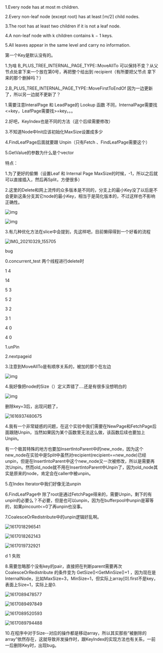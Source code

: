 1.Every node has at most m children.

2.Every non-leaf node (except root) has at least ⌈m/2⌉ child nodes.

3.The root has at least two children if it is not a leaf node.

4.A non-leaf node with k children contains k − 1 keys.

5.All leaves appear in the same level and carry no information.

第一个Key是默认没有的。

1.为啥 B_PLUS_TREE_INTERNAL_PAGE_TYPE::MoveAllTo 可以保持不变？从父节点处拿下来一个放在第0号，再把整个给出到 recipient（有所要把父节点 拿下来的那个删掉吗？）

2.B_PLUS_TREE_INTERNAL_PAGE_TYPE::MoveFirstToEndOf 因为一边更新了，所以另一边就不更新了？



1.需要注意InteralPage 和 LeadPage的 Lookup 函数 不同，InternalPage需要找<=key，LeafPage需要找>=key。。。

2.好吧，KeyIndex也是不同的方法（这个后续需要修改）

3.不知道Node中Init应该初始化MaxSize设置成多少

4.FindLeafPage后面就要跟 Unpin（只有Fetch 、FindLeafPage需要这个）

5.GetValue的参数为什么是个vector

特点：

1.为了更好的偷懒（设置Leaf 和 Internal Page MaxSize的时候，-1，所以之后就可以直接插入，然后再Split，方便很多）

2.这里的Delete和网上流传的众多版本是不同的，分支上的最小Key没了以后是不会更新这条分支其它node的最小Key，相当于是简化版本的，不过这样也不影响正确性。

 ![img](https://raymo.top/wp-content/uploads/2019/12/001.png) 

 ![img](https://raymo.top/wp-content/uploads/2019/12/003.png) 

3.有几种优化方法在slice中会提到，先这样吧，目前懒得得到一个好看的流程

![IMG_20210329_155705](image/IMG_20210329_155705.jpg)

bug

0.concurrent_test 两个线程进行delete时

1 4

14

5 3 

5 2 

3 2 

3 1

4 0

4 0

1.unPin

2.nextpageid

3.注意到MoveAllTo是有顺序关系的，被加的那个在左边

 ![img](https://raymo.top/wp-content/uploads/2019/12/002.png) 

4.我好像把node的Size（）定义弄错了....还是有很多没想明白的

 ![img](/https://github.com/czhWellOptimized/czhWellOptimized.github.io/img/1.jpg) 

删除key=3后，出现问题了，

![1616937480675](image/1616937480675.png)

4.我有一个非常疑惑的问题，在这个实验中我们需要在NewPage和FetchPage后面跟随Unpin，当然如果因为某个函数里无法这么做，该函数后续也要加上Unpin。

有一个极其特殊的地方也要加InsertIntoParent中的new_node，因为这个new_node在实验中是Split中虽然对recipient(recipient==new_node)已经unpin，但是在InsertIntoParent中这个new_node又一次被修改，所以是需要再次Unpin。然而old_node就不用在InsertIntoParent中Unpin了，因为old_node其实是原来的node，肯定会在caller中被unpin。

5.在Index Iterator中我们好像无法unpin

6.FindLeafPage中 除了root是通过FetchPage得来的，需要Unpin，剩下的有unpin的必要么？不必要，但是也可以unpin，因为在bufferpool中unpin是幂等的，如果pincount<=0了再unpin也没事。

7.CoalesceOrRedistribute中的unpin逻辑好乱啊。

![1617018296541](image/1617018296541.png)

![1617018262143](image/1617018262143.png)

![1617019732921](image/1617019732921.png)

d 1 失败

8.需要忽略那个没有key的pair，直接把在判断parent需要再次  CoalesceOrRedistribute 的条件变为  GetSize()<GetMinSize()+1 ，因为现在是InternalNode，比如MaxSize=3，MinSize=1，但实际上array[0].first不是key，表面上Size=1，实际上是0.

![1617089478577](image/1617089478577.png)

![1617089497849](image/1617089497849.png)

![1617089520593](image/1617089520593.png)



![1617089794488](image/1617089794488.png)

10.在程序中对于Size--对应的操作都是移动array，所以其实那些“被删除的array”依然存在，这就导致并发操作时，跟KeyIndex的实现方法也有关系，一前一后删除Key时，出现bug。